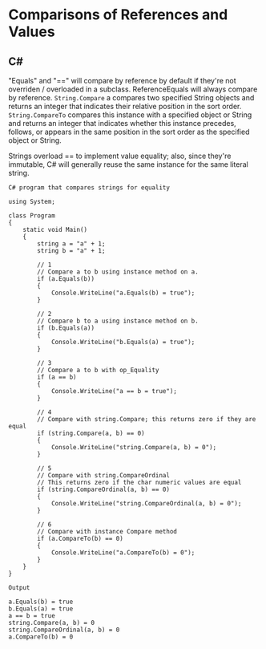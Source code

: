 # Comparisons of References and Values
## C# 
"Equals" and "==" will compare by reference by default if they're not overriden / overloaded in a subclass. ReferenceEquals will always compare by reference.  ```String.Compare``` a compares two specified String objects and returns an integer that indicates their relative position in the sort order.  ```String.CompareTo``` compares this instance with a specified object or String and returns an integer that indicates whether this instance precedes, follows, or appears in the same position in the sort order as the specified object or String.

Strings overload == to implement value equality; also, since they're immutable, C# will generally reuse the same instance for the same literal string. 
```
C# program that compares strings for equality

using System;

class Program
{
    static void Main()
    {
        string a = "a" + 1;
        string b = "a" + 1;

        // 1
        // Compare a to b using instance method on a.
        if (a.Equals(b))
        {
            Console.WriteLine("a.Equals(b) = true");
        }

        // 2
        // Compare b to a using instance method on b.
        if (b.Equals(a))
        {
            Console.WriteLine("b.Equals(a) = true");
        }

        // 3
        // Compare a to b with op_Equality
        if (a == b)
        {
            Console.WriteLine("a == b = true");
        }

        // 4
        // Compare with string.Compare; this returns zero if they are equal
        if (string.Compare(a, b) == 0)
        {
            Console.WriteLine("string.Compare(a, b) = 0");
        }

        // 5
        // Compare with string.CompareOrdinal
        // This returns zero if the char numeric values are equal
        if (string.CompareOrdinal(a, b) == 0)
        {
            Console.WriteLine("string.CompareOrdinal(a, b) = 0");
        }

        // 6
        // Compare with instance Compare method
        if (a.CompareTo(b) == 0)
        {
            Console.WriteLine("a.CompareTo(b) = 0");
        }
    }
}

Output

a.Equals(b) = true
b.Equals(a) = true
a == b = true
string.Compare(a, b) = 0
string.CompareOrdinal(a, b) = 0
a.CompareTo(b) = 0
```
